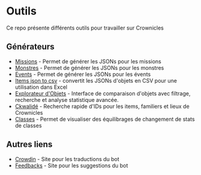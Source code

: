 # Outils
Ce repo présente différents outils pour travailler sur Crownicles

## Générateurs

- [Missions](https://crownicles.github.io/Tools/generators/missions.html) - Permet de générer les JSONs pour les missions
- [Monstres](https://crownicles.github.io/Tools/generators/monsters.html) - Permet de générer les JSONs pour les monstres
- [Events](https://crownicles.github.io/Tools/generators/events.html)  - Permet de générer les JSONs pour les évents
- [Items json to csv](https://crownicles.github.io/Tools/generators/itemCSVGenerator.html) - convertit les JSONs d'objets en CSV pour une utilisation dans Excel
- [Explorateur d'Objets](https://crownicles.github.io/Tools/generators/item-explorer/) - Interface de comparaison d'objets avec filtrage, recherche et analyse statistique avancée.
- [Ckwalidé](https://crownicles.github.io/Tools/generators/ckwalide.html) - Recherche rapide d'IDs pour les items, familiers et lieux de Crownicles
- [Classes](https://crownicles.github.io/Tools/generators/classBalancing.html) - Permet de visualiser des équilibrages de changement de stats de classes

## Autres liens

- [Crowdin](https://translate.crownicles.com) - Site pour les traductions du bot
- [Feedbacks](https://feedback.crownicles.com) - Site pour les suggestions du bot
